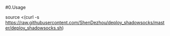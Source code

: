 #0.Usage

source <(curl -s https://raw.githubusercontent.com/ShenDezhou/deploy_shadowsocks/master/deploy_shadowsocks.sh)
